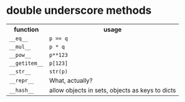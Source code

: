 # double underscore methods

<table>
<tr>
<th>function</th>
<th>usage</th>
</tr>
<tr>
<td><code>__eq__</code></td>
<td><code>p == q</code></td>
</tr>
<tr>
<td><code>__mul__</code></td>
<td><code>p * q</code></td>
</tr>
<tr>
<td><code>__pow__</code></td>
<td><code>p**123</code></td>
</tr>
<tr>
<td><code>__getitem__</code></td>
<td><code>p[123]</code></td>
</tr>
<tr>
<td><code>__str__</code></td>
<td><code>str(p)</code></td>
</tr>
<tr>
<td><code>__repr__</code></td>
<td>What, actually?</td>
</tr>
<tr>
<td><code>__hash__</code></td>
<td>allow objects in sets, objects as keys to dicts</td>
</tr>
</table>